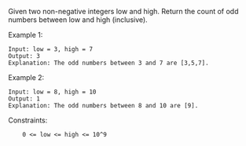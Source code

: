 Given two non-negative integers low and high. Return the count of odd numbers between low and high (inclusive).

Example 1:

```
Input: low = 3, high = 7
Output: 3
Explanation: The odd numbers between 3 and 7 are [3,5,7].
```

Example 2:

```
Input: low = 8, high = 10
Output: 1
Explanation: The odd numbers between 8 and 10 are [9].
```

Constraints:

```
    0 <= low <= high <= 10^9
```

